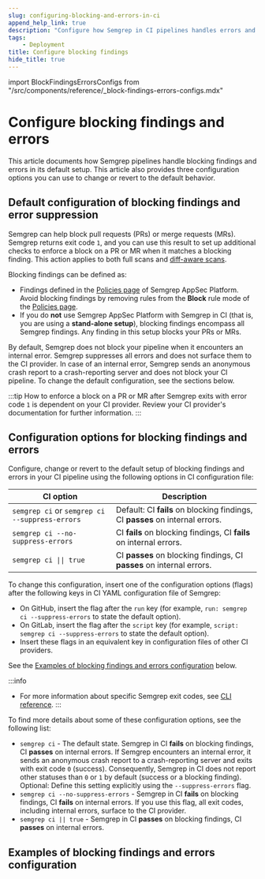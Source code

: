 ```yaml
---
slug: configuring-blocking-and-errors-in-ci
append_help_link: true
description: "Configure how Semgrep in CI pipelines handles errors and blocks findings."
tags:
    - Deployment
title: Configure blocking findings
hide_title: true
---
```


import BlockFindingsErrorsConfigs from "/src/components/reference/_block-findings-errors-configs.mdx"

# Configure blocking findings and errors

This article documents how Semgrep pipelines handle blocking findings and errors in its default setup. This article also provides three configuration options you can use to change or revert to the default behavior.

## Default configuration of blocking findings and error suppression

Semgrep can help block pull requests (PRs) or merge requests (MRs). Semgrep returns exit code `1`, and you can use this result to set up additional checks to enforce a block on a PR or MR when it matches a blocking finding. This action applies to both full scans and [diff-aware scans](/semgrep-code/glossary#diff-aware-scan).

Blocking findings can be defined as:

- Findings defined in the [Policies page](https://semgrep.dev/orgs/-/policies) of Semgrep AppSec Platform. Avoid blocking findings by removing rules from the **Block** rule mode of the [Policies page](https://semgrep.dev/orgs/-/policies).
- If you do **not** use Semgrep AppSec Platform with Semgrep in CI (that is, you are using a **stand-alone setup**), blocking findings encompass all Semgrep findings. Any finding in this setup blocks your PRs or MRs.

By default, Semgrep does not block your pipeline when it encounters an internal error. Semgrep suppresses all errors and does not surface them to the CI provider. In case of an internal error, Semgrep sends an anonymous crash report to a crash-reporting server and does not block your CI pipeline. To change the default configuration, see the sections below.

:::tip
How to enforce a block on a PR or MR after Semgrep exits with error code `1` is dependent on your CI provider. Review your CI provider's documentation for further information.
:::

## Configuration options for blocking findings and errors

Configure, change or revert to the default setup of blocking findings and errors in your CI pipeline using the following options in CI configuration file:

| CI option                                      | Description                         |
|------------------------------------------------|-------------------------------------|
| `semgrep ci` or `semgrep ci --suppress-errors` | Default: CI **fails** on blocking findings, CI **passes** on internal errors.  |
| `semgrep ci --no-suppress-errors`              | CI **fails** on blocking findings, CI **fails** on internal errors.            |
| <code>semgrep ci &vert;&vert; true</code>      | CI **passes** on blocking findings, CI **passes** on internal errors.          |

To change this configuration, insert one of the configuration options (flags) after the following keys in CI YAML configuration file of Semgrep:
- On GitHub, insert the flag after the `run` key (for example, `run: semgrep ci --suppress-errors` to state the default option).
- On GitLab, insert the flag after the `script` key (for example, `script: semgrep ci --suppress-errors` to state the default option).
- Insert these flags in an equivalent key in configuration files of other CI providers.

See the [Examples of blocking findings and errors configuration](#examples-of-blocking-findings-and-errors-configuration) below.

:::info
- For more information about specific Semgrep exit codes, see [CLI reference](/cli-reference#exit-codes).
:::

To find more details about some of these configuration options, see the following list:

- `semgrep ci` - The default state. Semgrep in CI **fails** on blocking findings, CI **passes** on internal errors. If Semgrep encounters an internal error, it sends an anonymous crash report to a crash-reporting server and exits with exit code `0` (success). Consequently, Semgrep in CI does not report other statuses than `0` or `1` by default (success or a blocking finding). Optional: Define this setting explicitly using the `--suppress-errors` flag.
- `semgrep ci --no-suppress-errors` - Semgrep in CI **fails** on blocking findings, CI **fails** on internal errors. If you use this flag, all exit codes, including internal errors, surface to the CI provider.
- `semgrep ci || true` - Semgrep in CI **passes** on blocking findings, CI **passes** on internal errors.

## Examples of blocking findings and errors configuration

<BlockFindingsErrorsConfigs />
